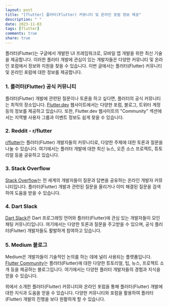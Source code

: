 ```yaml
---
layout: post
title: "[flutter] 플러터(Flutter) 커뮤니티 및 온라인 포럼 정보 제공"
description: " "
date: 2023-11-03
tags: [flutter]
comments: true
share: true
---
```


플러터(Flutter)는 구글에서 개발한 UI 프레임워크로, 모바일 앱 개발을 위한 최신 기술을 제공합니다. 이러한 플러터 개발에 관심이 있는 개발자들은 다양한 커뮤니티 및 온라인 포럼에서 정보와 지원을 찾을 수 있습니다. 이번 글에서는 플러터(Flutter) 커뮤니티 및 온라인 포럼에 대한 정보를 제공합니다.

### 1. 플러터(Flutter) 공식 커뮤니티

플러터(Flutter) 개발에 관련된 질문이나 토론을 하고 싶다면, 플러터의 공식 커뮤니티는 최적의 장소입니다. [Flutter.dev](https://flutter.dev/community) 웹사이트에서는 다양한 포럼, 블로그, 트위터 계정 등의 정보를 제공하고 있습니다. 또한, Flutter.dev 웹사이트의 "Community" 섹션에서는 지역별 사용자 그룹과 이벤트 정보도 쉽게 찾을 수 있습니다.

### 2. Reddit - r/flutter

[r/flutter](https://www.reddit.com/r/flutter/)는 플러터(Flutter) 개발자들의 커뮤니티로, 다양한 주제에 대한 토론과 질문을 나눌 수 있습니다. 여기에서는 플러터 개발에 대한 최신 뉴스, 오픈 소스 프로젝트, 튜토리얼 등을 공유하고 있습니다.

### 3. Stack Overflow

[Stack Overflow](https://stackoverflow.com/questions/tagged/flutter)는 전 세계의 개발자들이 질문과 답변을 공유하는 온라인 개발자 커뮤니티입니다. 플러터(Flutter) 개발과 관련된 질문을 올리거나 이미 해결된 질문을 검색하여 도움을 받을 수 있습니다.

### 4. Dart Slack

[Dart Slack](https://dartlang.slack.com/)은 Dart 프로그래밍 언어와 플러터(Flutter)에 관심 있는 개발자들이 모인 채팅 커뮤니티입니다. 여기에서는 다양한 토론과 질문을 주고받을 수 있으며, 공식 플러터(Flutter) 개발자들도 활발하게 참여하고 있습니다.

### 5. Medium 블로그

Medium은 개발자들이 기술적인 논의를 하는 데에 널리 사용되는 플랫폼입니다. [Flutter Community](https://medium.com/flutter-community)는 플러터(Flutter)에 대한 다양한 튜토리얼, 팁, 뉴스, 프로젝트 소개 등을 제공하는 블로그입니다. 여기에서는 다양한 플러터 개발자들의 경험과 지식을 얻을 수 있습니다.

위에서 소개한 플러터(Flutter) 커뮤니티와 온라인 포럼을 통해 플러터(Flutter) 개발에 대한 지식과 도움을 얻을 수 있습니다. 다양한 커뮤니티와 포럼을 활용하여 플러터(Flutter) 개발의 진행을 보다 원활하게 할 수 있습니다.